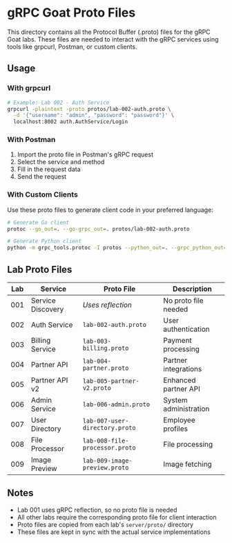 # gRPC Goat Proto Files

This directory contains all the Protocol Buffer (.proto) files for the gRPC Goat labs. These files are needed to interact with the gRPC services using tools like grpcurl, Postman, or custom clients.

## Usage

### With grpcurl
```bash
# Example: Lab 002 - Auth Service
grpcurl -plaintext -proto protos/lab-002-auth.proto \
  -d '{"username": "admin", "password": "password"}' \
  localhost:8002 auth.AuthService/Login
```

### With Postman
1. Import the proto file in Postman's gRPC request
2. Select the service and method
3. Fill in the request data
4. Send the request

### With Custom Clients
Use these proto files to generate client code in your preferred language:
```bash
# Generate Go client
protoc --go_out=. --go-grpc_out=. protos/lab-002-auth.proto

# Generate Python client
python -m grpc_tools.protoc -I protos --python_out=. --grpc_python_out=. protos/lab-002-auth.proto
```

## Lab Proto Files

| Lab | Service | Proto File | Description |
|-----|---------|------------|-------------|
| 001 | Service Discovery | *Uses reflection* | No proto file needed |
| 002 | Auth Service | `lab-002-auth.proto` | User authentication |
| 003 | Billing Service | `lab-003-billing.proto` | Payment processing |
| 004 | Partner API | `lab-004-partner.proto` | Partner integrations |
| 005 | Partner API v2 | `lab-005-partner-v2.proto` | Enhanced partner API |
| 006 | Admin Service | `lab-006-admin.proto` | System administration |
| 007 | User Directory | `lab-007-user-directory.proto` | Employee profiles |
| 008 | File Processor | `lab-008-file-processor.proto` | File processing |
| 009 | Image Preview | `lab-009-image-preview.proto` | Image fetching |

## Notes

- Lab 001 uses gRPC reflection, so no proto file is needed
- All other labs require the corresponding proto file for client interaction
- Proto files are copied from each lab's `server/proto/` directory
- These files are kept in sync with the actual service implementations
